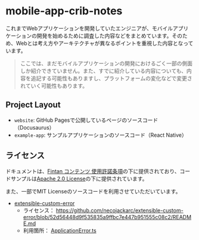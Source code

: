 # mobile-app-crib-notes

これまでWebアプリケーションを開発していたエンジニアが、モバイルアプリケーションの開発を始めるために調査した内容などをまとめています。そのため、Webとは考え方やアーキテクチャが異なるポイントを重視した内容となっています。

> ここでは、まだモバイルアプリケーションの開発におけるごく一部の側面しか紹介できていません。また、すでに紹介している内容についても、内容を追記する可能性もありますし、プラットフォームの変化などで変更されていく可能性もあります。

## Project Layout

* `website`: GitHub Pagesで公開しているページのソースコード（Docusaurus）
* `example-app`: サンプルアプリケーションのソースコード（React Native）

## ライセンス

ドキュメントは、<a rel="license" href="https://fintan.jp/?page_id=201" target="_blank">Fintan コンテンツ 使用許諾条項</a>の下に提供されており、コードサンプルは<a rel="license" href="https://www.apache.org/licenses/LICENSE-2.0" target="_blank">Apache 2.0 License</a>の下に提供されています。

また、一部でMIT Licenseのソースコードを利用させていただいています。

* [extensible-custom-error](https://github.com/necojackarc/extensible-custom-error)
  * ライセンス： https://github.com/necojackarc/extensible-custom-error/blob/52d56448d9f535835a9ffbc7e447b951555c08c2/README.md
  * 利用箇所： [ApplicationError.ts](example-app/SantokuApp/src/bases/core/errors/ApplicationError.ts)
